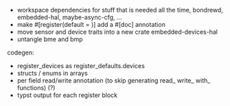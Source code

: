 - workspace dependencies for stuff that is needed all the time, bondrewd, embedded-hal, maybe-async-cfg, ...
- make #[register(default = )] add a #[doc] annotation
- move sensor and device traits into a new crate embedded-devices-hal
- untangle bme and bmp

codegen:

- register_devices as register_defaults.devices
- structs / enums in arrays
- per field read/write annotation (to skip generating read_ write_ with_ functions) (?)
- typst output for each register block
